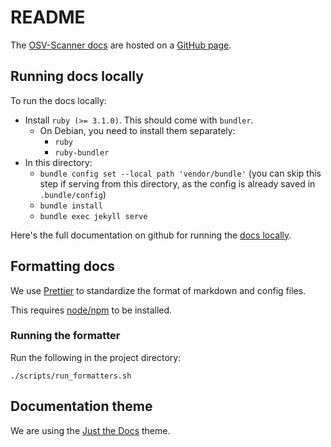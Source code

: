 # README

The [OSV-Scanner docs](https://google.github.io/osv-scanner) are hosted on a [GitHub page](https://pages.github.com/).

## Running docs locally

To run the docs locally:

- Install `ruby (>= 3.1.0)`. This should come with `bundler`.
  - On Debian, you need to install them separately:
    - `ruby`
    - `ruby-bundler`
- In this directory:
  - `bundle config set --local path 'vendor/bundle'` (you can skip this step if serving from this directory, as the config is already saved in `.bundle/config`)
  - `bundle install`
  - `bundle exec jekyll serve`

Here's the full documentation on github for running the [docs locally].

[docs locally]: https://docs.github.com/en/pages/setting-up-a-github-pages-site-with-jekyll/testing-your-github-pages-site-locally-with-jekyll#building-your-site-locally

## Formatting docs

We use [Prettier](https://prettier.io/) to standardize the format of markdown and config files.

This requires [node/npm](https://docs.npmjs.com/downloading-and-installing-node-js-and-npm) to be installed.

### Running the formatter

Run the following in the project directory:

```shell
./scripts/run_formatters.sh
```

## Documentation theme

We are using the [Just the Docs](https://just-the-docs.github.io/just-the-docs/)
theme.
